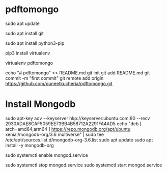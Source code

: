# pdftomongo

sudo apt update

sudo apt install git

sudo apt install python3-pip

pip3 install virtualenv

virtualenv pdftomongo

echo "# pdftomongo" >> README.md
git init
git add README.md
git commit -m "first commit"
git remote add origin https://github.com/puneetkucheria/pdftomongo.git

# Install Mongodb
sudo apt-key adv --keyserver hkp://keyserver.ubuntu.com:80 --recv 2930ADAE8CAF5059EE73BB4B58712A2291FA4AD5
echo "deb [ arch=amd64,arm64 ] https://repo.mongodb.org/apt/ubuntu xenial/mongodb-org/3.6 multiverse" | sudo tee /etc/apt/sources.list.d/mongodb-org-3.6.list
sudo apt update
sudo apt install -y mongodb-org

sudo systemctl enable mongod.service

sudo systemctl stop mongod.service
sudo systemctl start mongod.service

